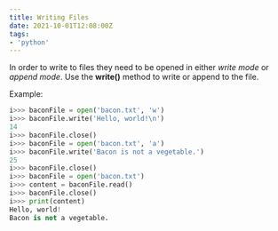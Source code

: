 ```yaml
---
title: Writing Files
date: 2021-10-01T12:08:00Z
tags:
- 'python'
---
```


In order to write to files they need to be opened in either _write mode_ or
_append mode_. Use the **write()** method to write or append to the file.

Example:

```python
i>>> baconFile = open('bacon.txt', 'w')
i>>> baconFile.write('Hello, world!\n')
14
i>>> baconFile.close()
i>>> baconFile = open('bacon.txt', 'a')
i>>> baconFile.write('Bacon is not a vegetable.')
25
i>>> baconFile.close()
i>>> baconFile = open('bacon.txt')
i>>> content = baconFile.read()
i>>> baconFile.close()
i>>> print(content)
Hello, world!
Bacon is not a vegetable.
```

